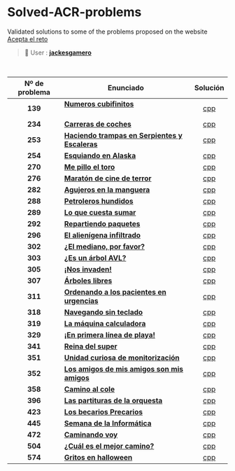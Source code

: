 # Solved-ACR-problems
Validated solutions to some of the problems proposed on the website [Acepta el reto](https://www.aceptaelreto.com/)

> 👤 User :  [**jackesgamero**](https://www.aceptaelreto.com/user/profile.php?id=20371)

<br>

|Nº de problema  | Enunciado| Solución
|:---:|--|:---:|
| **139** | [**Numeros cubifinitos**](https://www.aceptaelreto.com/problem/statement.php?id=139) &emsp; &emsp; &emsp; &emsp; &emsp; &emsp; &emsp; &emsp; &emsp; &emsp;| [cpp](https://github.com/Jackesgamero/Solved-ACR-problems/blob/master/Problemas/139%20-%20Numeros%20cubifinitos/Numeros_cubifinitos/Main.cpp)| | |
| **234** | [**Carreras de coches**](https://www.aceptaelreto.com/problem/statement.php?id=234) | [cpp](https://github.com/Jackesgamero/Solved-ACR-problems/blob/master/Problemas/234%20-%20Carreras%20de%20coches/33%20-%20Carreras%20de%20coches/Source.cpp)| | |
| **253** | [**Haciendo trampas en Serpientes y Escaleras**](https://www.aceptaelreto.com/problem/statement.php?id=253#:~:text=Si%20la%20ficha%20termina%20en,planteado%20no%20requiere%20ninguna%20destreza.) | [cpp](https://github.com/Jackesgamero/Solved-ACR-problems/blob/master/Problemas/253%20-%20Serpientes%20y%20escaleras/19%20-%20Serpientes%20y%20escaleras/Source.cpp)| | |
| **254** | [**Esquiando en Alaska**](https://www.aceptaelreto.com/problem/statement.php?id=254) | [cpp](https://github.com/Jackesgamero/Solved-ACR-problems/blob/master/Problemas/254%20-%20Esquiando%20en%20Alaska/30%20-%20Esquiando%20en%20Alaska/Source.cpp)| | |
| **270** | [**Me pillo el toro**](https://www.aceptaelreto.com/problem/statement.php?id=270) | [cpp](https://github.com/Jackesgamero/Solved-ACR-problems/blob/master/Problemas/270%20-%20Me%20pillo%20el%20toro/Me_pillo_el_toro/Source.cpp)| | |
| **276** | [**Maratón de cine de terror**](https://www.aceptaelreto.com/problem/statement.php?id=276) | [cpp](https://github.com/Jackesgamero/Solved-ACR-problems/blob/master/Problemas/276%20-%20Maraton%20de%20cine%20de%20terror/29%20-%20Maraton%20de%20cine%20de%20terror/Source.cpp)| | |
| **282** | [**Agujeros en la manguera**](https://www.aceptaelreto.com/problem/statement.php?id=282) | [cpp](https://github.com/Jackesgamero/Solved-ACR-problems/blob/master/Problemas/282%20-%20Agujeros%20en%20la%20manguera/27%20-%20Agujeros%20en%20la%20manguera/Source.cpp)| | |
| **288** | [**Petroleros hundidos**](https://www.aceptaelreto.com/problem/statement.php?id=288) | [cpp](https://github.com/Jackesgamero/Solved-ACR-problems/blob/master/Problemas/288%20-%20Petroleros%20hundidos/20%20-%20Petroleros%20hundidos/Source.cpp)| | |
| **289** | [**Lo que cuesta sumar**](https://www.aceptaelreto.com/problem/submission.php?id=503361) | [cpp](https://github.com/Jackesgamero/Solved-ACR-problems/blob/master/270%20-%20Me%20pillo%20el%20toro/Me_pillo_el_toro/Source.cpp)| | |
| **292** | [**Repartiendo paquetes**](https://www.aceptaelreto.com/problem/statement.php?id=292) | [cpp](https://github.com/Jackesgamero/Solved-ACR-problems/blob/master/Problemas/292%20-%20Repartiendo%20paquetes/26%20-%20Repartiendo%20paquetes/Source.cpp)| | |
| **296** | [**El alienígena infiltrado**](https://www.aceptaelreto.com/problem/statement.php?id=296) | [cpp](https://github.com/Jackesgamero/Solved-ACR-problems/blob/master/Problemas/296%20-%20El%20alienigena%20infiltrado/32%20-%20El%20alienigena%20infiltrado/Source.cpp)| | |
| **302** | [**¿El mediano, por favor?**](https://www.aceptaelreto.com/problem/statement.php?id=302) | [cpp](https://github.com/Jackesgamero/Solved-ACR-problems/blob/master/Problemas/302%20-%20El%20mediano%20por%20favor/El%20mediano%20por%20favor/Source.cpp)| | |
| **303** | [**¿Es un árbol AVL?**](https://www.aceptaelreto.com/problem/statement.php?id=303) | [cpp](https://github.com/Jackesgamero/Solved-ACR-problems/blob/master/Problemas/303%20-%20Es%20un%20arbol%20AVL/Es%20un%20arbol%20AVL/01.cpp)| | |
| **305** | [**¡Nos invaden!**](https://www.aceptaelreto.com/problem/statement.php?id=305) | [cpp](https://github.com/Jackesgamero/Solved-ACR-problems/blob/master/Problemas/305%20-%20Nos%20invaden/28%20-%20Nos%20invaden/Source.cpp)| | |
| **307** | [**Árboles libres**](https://www.aceptaelreto.com/problem/statement.php?id=307) | [cpp](https://github.com/Jackesgamero/Solved-ACR-problems/blob/master/Problemas/307%20-%20Arboles%20libres/10%20-%20Arboles%20libres/Source.cpp)| | |
| **311** | [**Ordenando a los pacientes en urgencias**](https://www.aceptaelreto.com/problem/statement.php?id=311) | [cpp](https://github.com/Jackesgamero/Solved-ACR-problems/blob/master/Problemas/311%20-%20Ordenando%20a%20los%20pacientes%20en%20urgencias/Ordenando%20a%20los%20pacientes%20en%20urgencias/Source.cpp)| | |
| **318** | [**Navegando sin teclado**](https://www.aceptaelreto.com/problem/statement.php?id=318) | [cpp](https://github.com/Jackesgamero/Solved-ACR-problems/blob/master/Problemas/318%20-%20Navegando%20sin%20teclado/23%20-%20Navegando%20sin%20teclado/Source.cpp)| | |
| **319** | [**La máquina calculadora**](https://www.aceptaelreto.com/problem/statement.php?id=319) | [cpp](https://github.com/Jackesgamero/Solved-ACR-problems/blob/master/Problemas/319%20-%20La%20maquina%20calculadora/16%20-%20La%20maquina%20calculadora/Source.cpp)| | |
| **329** | [**¡En primera línea de playa!**](https://www.aceptaelreto.com/problem/statement.php?id=329) | [cpp](https://github.com/Jackesgamero/Solved-ACR-problems/blob/master/Problemas/329%20-%20En%20primera%20linea%20de%20playa/31%20-%20En%20primera%20linea%20de%20playa/Source.cpp)| | |
| **341** | [**Reina del super**](https://www.aceptaelreto.com/problem/statement.php?id=341) | [cpp](https://github.com/Jackesgamero/Solved-ACR-problems/blob/master/Problemas/341%20-%20Reina%20del%20super/Reina%20del%20super/Source.cpp)| | |
| **351** | [**Unidad curiosa de monitorización**](https://www.aceptaelreto.com/problem/statement.php?id=351) | [cpp](https://github.com/Jackesgamero/Solved-ACR-problems/blob/master/Problemas/351%20-%20Unidad%20curiosa%20de%20monitorizacion/Unidad%20curiosa%20de%20monitorizacion/Source.cpp)| | |
| **352** | [**Los amigos de mis amigos son mis amigos**](https://www.aceptaelreto.com/problem/statement.php?id=352) | [cpp](https://github.com/Jackesgamero/Solved-ACR-problems/blob/master/Problemas/352%20-%20Los%20amigos%20de%20mis%20amigos%20son%20mis%20amigos/11%20-%20Los%20amigos%20de%20mis%20amigos%20son%20mis%20amigos/Source.cpp)| | |
| **358** | [**Camino al cole**](https://www.aceptaelreto.com/problem/statement.php?id=358) | [cpp](https://github.com/Jackesgamero/Solved-ACR-problems/blob/master/Problemas/358%20-%20Camino%20al%20cole/24%20-%20Camino%20al%20cole/Source.cpp)| | |
| **396** | [**Las partituras de la orquesta**](https://www.aceptaelreto.com/problem/statement.php?id=396) | [cpp](https://github.com/Jackesgamero/Solved-ACR-problems/blob/master/Problemas/396%20-%20Las%20partituras%20de%20la%20orquesta/Las%20partituras%20de%20la%20orquesta/Source.cpp)| | |
| **423** | [**Los becarios Precarios**](https://www.aceptaelreto.com/problem/statement.php?id=423) | [cpp](https://github.com/Jackesgamero/Solved-ACR-problems/blob/master/423%20-%20Los%20becarios%20Precarios/Becarios%20Precarios/Source.cpp)| | |
| **445** | [**Semana de la Informática**](https://www.aceptaelreto.com/problem/statement.php?id=445) | [cpp](https://github.com/Jackesgamero/Solved-ACR-problems/blob/master/Problemas/445%20-%20Semana%20de%20la%20informatica/34%20-%20Semana%20de%20la%20informatica/Source.cpp)| | |
| **472** | [**Caminando voy**](https://www.aceptaelreto.com/problem/statement.php?id=472) | [cpp](https://github.com/Jackesgamero/Solved-ACR-problems/blob/master/Problemas/472%20-%20Caminando%20voy/Caminando%20voy/Source.cpp)| | |
| **504** | [**¿Cuál es el mejor camino?**](https://www.aceptaelreto.com/problem/statement.php?id=504) | [cpp](https://github.com/Jackesgamero/Solved-ACR-problems/blob/master/Problemas/504%20-%20Cual%20es%20el%20mejor%20camino/25%20-%20Cual%20es%20el%20mejor%20camino/Source.cpp)| | |
| **574** | [**Gritos en halloween**](https://www.aceptaelreto.com/problem/statement.php?id=574) | [cpp](https://github.com/Jackesgamero/Solved-ACR-problems/blob/master/Problemas/574%20-%20Gritos%20en%20halloween/Gritos%20en%20halloween/Source.cpp)| | |
